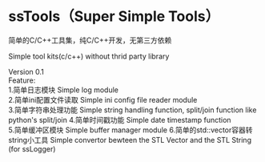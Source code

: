 # ssTools（Super Simple Tools）
简单的C/C++工具集，纯C/C++开发，无第三方依赖

Simple tool kits(c/c++) without thrid party library

Version 0.1  
Feature:   
1.简单日志模块 Simple log module  
2.简单ini配置文件读取 Simple ini config file reader module  
3.简单字符串处理功能 Simple string handling function, split/join function like python's split/join 
4.简单时间戳功能 Simple date timestamp function  
5.简单缓冲区模块 Simple buffer manager module
6.简单的std::vector容器转string小工具 Simple convertor bewteen the STL Vector and the STL String (for ssLogger)